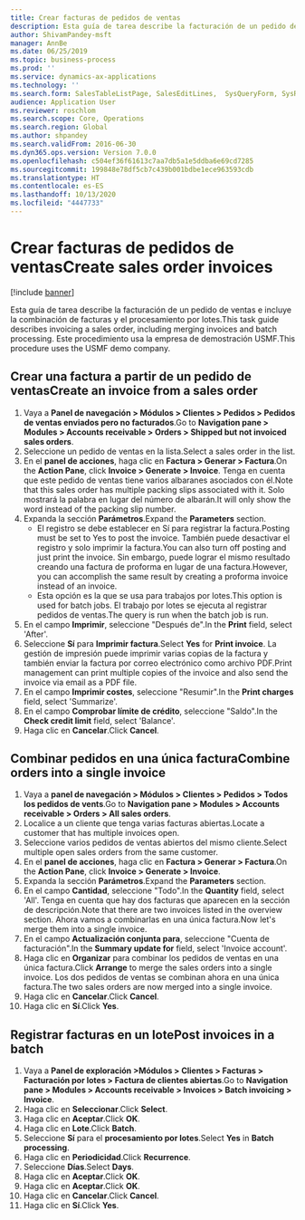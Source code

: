 ```yaml
---
title: Crear facturas de pedidos de ventas
description: Esta guía de tarea describe la facturación de un pedido de ventas e incluye la combinación de facturas y el procesamiento por lotes.
author: ShivamPandey-msft
manager: AnnBe
ms.date: 06/25/2019
ms.topic: business-process
ms.prod: ''
ms.service: dynamics-ax-applications
ms.technology: ''
ms.search.form: SalesTableListPage, SalesEditLines,  SysQueryForm, SysRecurrence
audience: Application User
ms.reviewer: roschlom
ms.search.scope: Core, Operations
ms.search.region: Global
ms.author: shpandey
ms.search.validFrom: 2016-06-30
ms.dyn365.ops.version: Version 7.0.0
ms.openlocfilehash: c504ef36f61613c7aa7db5a1e5ddba6e69cd7285
ms.sourcegitcommit: 199848e78df5cb7c439b001bdbe1ece963593cdb
ms.translationtype: HT
ms.contentlocale: es-ES
ms.lasthandoff: 10/13/2020
ms.locfileid: "4447733"
---
```

# <a name="create-sales-order-invoices"></a><span data-ttu-id="08f53-103">Crear facturas de pedidos de ventas</span><span class="sxs-lookup"><span data-stu-id="08f53-103">Create sales order invoices</span></span>

[!include [banner](../../includes/banner.md)]

<span data-ttu-id="08f53-104">Esta guía de tarea describe la facturación de un pedido de ventas e incluye la combinación de facturas y el procesamiento por lotes.</span><span class="sxs-lookup"><span data-stu-id="08f53-104">This task guide describes invoicing a sales order, including merging invoices and batch processing.</span></span> <span data-ttu-id="08f53-105">Este procedimiento usa la empresa de demostración USMF.</span><span class="sxs-lookup"><span data-stu-id="08f53-105">This procedure uses the USMF demo company.</span></span>


## <a name="create-an-invoice-from-a-sales-order"></a><span data-ttu-id="08f53-106">Crear una factura a partir de un pedido de ventas</span><span class="sxs-lookup"><span data-stu-id="08f53-106">Create an invoice from a sales order</span></span>
1. <span data-ttu-id="08f53-107">Vaya a **Panel de navegación > Módulos > Clientes > Pedidos > Pedidos de ventas enviados pero no facturados**.</span><span class="sxs-lookup"><span data-stu-id="08f53-107">Go to **Navigation pane > Modules > Accounts receivable > Orders > Shipped but not invoiced sales orders**.</span></span>
2. <span data-ttu-id="08f53-108">Seleccione un pedido de ventas en la lista.</span><span class="sxs-lookup"><span data-stu-id="08f53-108">Select a sales order in the list.</span></span> 
3. <span data-ttu-id="08f53-109">En el **panel de acciones**, haga clic en **Factura > Generar > Factura**.</span><span class="sxs-lookup"><span data-stu-id="08f53-109">On the **Action Pane**, click **Invoice > Generate > Invoice**.</span></span> <span data-ttu-id="08f53-110">Tenga en cuenta que este pedido de ventas tiene varios albaranes asociados con él.</span><span class="sxs-lookup"><span data-stu-id="08f53-110">Note that this sales order has multiple packing slips associated with it.</span></span> <span data-ttu-id="08f53-111">Solo mostrará la palabra <multiple> en lugar del número de albarán.</span><span class="sxs-lookup"><span data-stu-id="08f53-111">It will only show the word <multiple> instead of the packing slip number.</span></span>  
4. <span data-ttu-id="08f53-112">Expanda la sección **Parámetros**.</span><span class="sxs-lookup"><span data-stu-id="08f53-112">Expand the **Parameters** section.</span></span>
    - <span data-ttu-id="08f53-113">El registro se debe establecer en Sí para registrar la factura.</span><span class="sxs-lookup"><span data-stu-id="08f53-113">Posting must be set to Yes to post the invoice.</span></span> <span data-ttu-id="08f53-114">También puede desactivar el registro y solo imprimir la factura.</span><span class="sxs-lookup"><span data-stu-id="08f53-114">You can also turn off posting and just print the invoice.</span></span> <span data-ttu-id="08f53-115">Sin embargo, puede lograr el mismo resultado creando una factura de proforma en lugar de una factura.</span><span class="sxs-lookup"><span data-stu-id="08f53-115">However, you can accomplish the same result by creating a proforma invoice instead of an invoice.</span></span>  
    - <span data-ttu-id="08f53-116">Esta opción es la que se usa para trabajos por lotes.</span><span class="sxs-lookup"><span data-stu-id="08f53-116">This option is used for batch jobs.</span></span> <span data-ttu-id="08f53-117">El trabajo por lotes se ejecuta al registrar pedidos de ventas.</span><span class="sxs-lookup"><span data-stu-id="08f53-117">The query is run when the batch job is run.</span></span>
5. <span data-ttu-id="08f53-118">En el campo **Imprimir**, seleccione "Después de".</span><span class="sxs-lookup"><span data-stu-id="08f53-118">In the **Print** field, select 'After'.</span></span>
6. <span data-ttu-id="08f53-119">Seleccione **Sí** para **Imprimir factura**.</span><span class="sxs-lookup"><span data-stu-id="08f53-119">Select **Yes** for **Print invoice**.</span></span> <span data-ttu-id="08f53-120">La gestión de impresión puede imprimir varias copias de la factura y también enviar la factura por correo electrónico como archivo PDF.</span><span class="sxs-lookup"><span data-stu-id="08f53-120">Print management can print  multiple copies of the invoice and also send the invoice via email as a PDF file.</span></span>  
7. <span data-ttu-id="08f53-121">En el campo **Imprimir costes**, seleccione "Resumir".</span><span class="sxs-lookup"><span data-stu-id="08f53-121">In the **Print charges** field, select 'Summarize'.</span></span>
8. <span data-ttu-id="08f53-122">En el campo **Comprobar límite de crédito**, seleccione "Saldo".</span><span class="sxs-lookup"><span data-stu-id="08f53-122">In the **Check credit limit** field, select 'Balance'.</span></span>
9. <span data-ttu-id="08f53-123">Haga clic en **Cancelar**.</span><span class="sxs-lookup"><span data-stu-id="08f53-123">Click **Cancel**.</span></span>

## <a name="combine-orders-into-a-single-invoice"></a><span data-ttu-id="08f53-124">Combinar pedidos en una única factura</span><span class="sxs-lookup"><span data-stu-id="08f53-124">Combine orders into a single invoice</span></span>
1. <span data-ttu-id="08f53-125">Vaya a **panel de navegación > Módulos > Clientes > Pedidos > Todos los pedidos de vents**.</span><span class="sxs-lookup"><span data-stu-id="08f53-125">Go to **Navigation pane > Modules > Accounts receivable > Orders > All sales orders**.</span></span>
2. <span data-ttu-id="08f53-126">Localice a un cliente que tenga varias facturas abiertas.</span><span class="sxs-lookup"><span data-stu-id="08f53-126">Locate a customer that has multiple invoices open.</span></span>
3. <span data-ttu-id="08f53-127">Seleccione varios pedidos de ventas abiertos del mismo cliente.</span><span class="sxs-lookup"><span data-stu-id="08f53-127">Select multiple open sales orders from the same customer.</span></span>
4. <span data-ttu-id="08f53-128">En el **panel de acciones**, haga clic en **Factura > Generar > Factura**.</span><span class="sxs-lookup"><span data-stu-id="08f53-128">On the **Action Pane**, click **Invoice > Generate > Invoice**.</span></span>
5. <span data-ttu-id="08f53-129">Expanda la sección **Parámetros**.</span><span class="sxs-lookup"><span data-stu-id="08f53-129">Expand the **Parameters** section.</span></span>
6. <span data-ttu-id="08f53-130">En el campo **Cantidad**, seleccione "Todo".</span><span class="sxs-lookup"><span data-stu-id="08f53-130">In the **Quantity** field, select 'All'.</span></span> <span data-ttu-id="08f53-131">Tenga en cuenta que hay dos facturas que aparecen en la sección de descripción.</span><span class="sxs-lookup"><span data-stu-id="08f53-131">Note that there are two invoices listed in the overview section.</span></span> <span data-ttu-id="08f53-132">Ahora vamos a combinarlas en una única factura.</span><span class="sxs-lookup"><span data-stu-id="08f53-132">Now let's merge them into a single invoice.</span></span>  
7. <span data-ttu-id="08f53-133">En el campo **Actualización conjunta para**, seleccione "Cuenta de facturación".</span><span class="sxs-lookup"><span data-stu-id="08f53-133">In the **Summary update for** field, select 'Invoice account'.</span></span>
8. <span data-ttu-id="08f53-134">Haga clic en **Organizar** para combinar los pedidos de ventas en una única factura.</span><span class="sxs-lookup"><span data-stu-id="08f53-134">Click **Arrange** to merge the sales orders into a single invoice.</span></span> <span data-ttu-id="08f53-135">Los dos pedidos de ventas se combinan ahora en una única factura.</span><span class="sxs-lookup"><span data-stu-id="08f53-135">The two sales orders are now merged into a single invoice.</span></span>   
9. <span data-ttu-id="08f53-136">Haga clic en **Cancelar**.</span><span class="sxs-lookup"><span data-stu-id="08f53-136">Click **Cancel**.</span></span>
10. <span data-ttu-id="08f53-137">Haga clic en **Sí**.</span><span class="sxs-lookup"><span data-stu-id="08f53-137">Click **Yes**.</span></span>

## <a name="post-invoices-in-a-batch"></a><span data-ttu-id="08f53-138">Registrar facturas en un lote</span><span class="sxs-lookup"><span data-stu-id="08f53-138">Post invoices in a batch</span></span>
1. <span data-ttu-id="08f53-139">Vaya a **Panel de exploración >Módulos > Clientes > Facturas > Facturación por lotes > Factura de clientes abiertas**.</span><span class="sxs-lookup"><span data-stu-id="08f53-139">Go to **Navigation pane > Modules > Accounts receivable > Invoices > Batch invoicing > Invoice**.</span></span>
2. <span data-ttu-id="08f53-140">Haga clic en **Seleccionar**.</span><span class="sxs-lookup"><span data-stu-id="08f53-140">Click **Select**.</span></span>
3. <span data-ttu-id="08f53-141">Haga clic en **Aceptar**.</span><span class="sxs-lookup"><span data-stu-id="08f53-141">Click **OK**.</span></span>
4. <span data-ttu-id="08f53-142">Haga clic en **Lote**.</span><span class="sxs-lookup"><span data-stu-id="08f53-142">Click **Batch**.</span></span>
5. <span data-ttu-id="08f53-143">Seleccione **Sí** para el **procesamiento por lotes**.</span><span class="sxs-lookup"><span data-stu-id="08f53-143">Select **Yes** in **Batch processing**.</span></span>
6. <span data-ttu-id="08f53-144">Haga clic en **Periodicidad**.</span><span class="sxs-lookup"><span data-stu-id="08f53-144">Click **Recurrence**.</span></span>
7. <span data-ttu-id="08f53-145">Seleccione **Días**.</span><span class="sxs-lookup"><span data-stu-id="08f53-145">Select **Days**.</span></span>
8. <span data-ttu-id="08f53-146">Haga clic en **Aceptar**.</span><span class="sxs-lookup"><span data-stu-id="08f53-146">Click **OK**.</span></span>
9. <span data-ttu-id="08f53-147">Haga clic en **Aceptar**.</span><span class="sxs-lookup"><span data-stu-id="08f53-147">Click **OK**.</span></span>
10. <span data-ttu-id="08f53-148">Haga clic en **Cancelar**.</span><span class="sxs-lookup"><span data-stu-id="08f53-148">Click **Cancel**.</span></span>
11. <span data-ttu-id="08f53-149">Haga clic en **Sí**.</span><span class="sxs-lookup"><span data-stu-id="08f53-149">Click **Yes**.</span></span>

